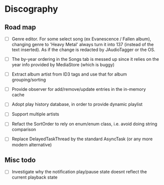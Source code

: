 # Discography

## Road map

- [ ] Genre editor.
  For some select song (ex Evanescence / Fallen album), changing genre to 'Heavy Metal' always turn it into 137 (instead of the text inserted).
  As if the change is redacted by JAudioTagger or the OS.

- [ ] The by-year ordering in the Songs tab is messed up since it relies on the year info provided by MediaStore (which is buggy)
- [ ] Extract album artist from ID3 tags and use that for album grouping/sorting
- [ ]  Provide observer for add/remove/update entries in the in-memory cache
- [ ]  Adopt play history database, in order to provide dynamic playlist
- [ ]  Support multiple artists
- [ ]  Refact the SortOrder to rely on enum/enum class, i.e. avoid doing string comparison
- [ ]  Replace DelayedTaskThread by the standard AsyncTask (or any more modern alternative)

## Misc todo
- [ ]  Investigate why the notification play/pause state doesnt reflect the current playback state


